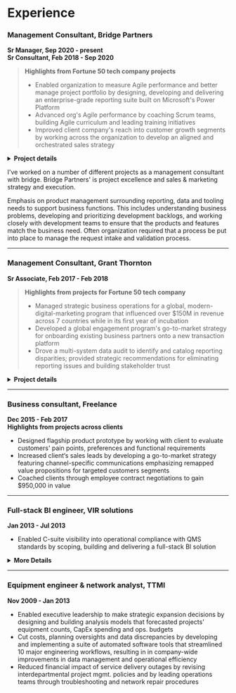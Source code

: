 # Experience
### Management Consultant, Bridge Partners
**Sr Manager, Sep 2020 - present**  
**Sr Consultant, Feb 2018 - Sep 2020**    
>**Highlights from Fortune 50 tech company projects**  
>
>
>- Enabled organization to measure Agile performance and better manage project portfolio by designing, developing and delivering an enterprise-grade reporting suite built on Microsoft's Power Platform
>- Advanced org's Agile performance by coaching Scrum teams, building Agile curriculum and leading training initiatives
>- Improved client company's reach into customer growth segments by working across the organization to develop an aligned and orchestrated sales strategy

<details>
  <summary><b>Project details</b></summary>
  <br/>
  ><b>OKR, data, reporting and tooling management for cross-org PMO</b>
  >- Influenced corporate strategy by facilitating the development of organization-wide OKRs for 10 different programs scoped to 10, 1 and 1/2 year time frames and by leading the OKR rollout across the company's 14 major business groups
  >- drive alignment across company's 14 major business groups
  >- Guided client 
  >- Improved PMO efficiency by designing and building a business-focused process for collecting and managing Organized business-side intake and management process around tooling requests so that ideas were vetted and mature when handing to technical product and development teams for building
  >- Fostered consultant growth through career coaching and development






  ><b>Organizational operations product management</b>
  >- Successfully delivered data management tool to client by observing stakeholder activities, aggregating stakeholder feedback, developing and prioritizing backlog and collaborating with development team to ensure build met business needs
  >- Delivered Enterprise- 
  >- Reduced by designing 
  >- Developed prioritized backlog
  





  ><b>Agile implementation and management</b>
  >- Implemented and fostered Agile frameworks within the organization
  >- high performing, collaborative teams
  >- higher quality of work
  >- better work life




  ><b>Marketing and sales strategy programs development</b>
  >- Led v-team within to research market trends and design and implement new marketing and sales strategies targeting growth customer segments and industries
  >- Influenced positive SLT perception of Startup segment opportunity by crafting strategy pitch addressing startup needs, industry trends, competitive landscape and client priorities
  >- Demonstrated ROI potential of Startup investment opportunity by collaborating with financial SMEs to build research-based financial models
  >- Enabled client to grow share of the startup ecosystem by facilitating cross-org strategic alignment and producing a customer engagement playbook containing cross-team orchestration and customer journey guidance
  >- Assisted 20+ Startups move to client platform by helping Startup LTs map business needs against available engagement programs and navigate onboarding processes
  



</details>

I've worked on a number of different projects as a management consultant with bridge. Bridge Partners'  is project excellence and sales & marketing strategy and execution. 


Emphasis on product management surrounding reporting, data and tooling needs to support business functions. This includes understanding business problems, developing and prioritizing development backlogs, and working closely with development teams to ensure that the products and features match the business need. Often organization required that a process be put into place to manage the request intake and validation process.



---


### Management Consultant, Grant Thornton
**Sr Associate, Feb 2017 - Feb 2018**  
  
>**Highlights from projects for Fortune 50 tech company**  
>- Managed strategic business operations for a global, modern-digital-marketing program that influenced over $150M in revenue across 7 countries while in its first year of incubation
>- Developed a global engagement program's go-to-market strategy for onboarding existing business partners onto a new transaction platform
>- Drove a multi-system data audit to identify and catalog reporting disparities; provided strategic recommendations for eliminating reporting issues and building stakeholder trust

<details>
  <summary><b>Project details</b></summary>
  <br/>
<b>Global modern marketing program management</b>  
- Attributed $150M in influenced revenue to an automate global, digital marketing program by driving process improvements to optimize integrated marketing-and-sales pipeline performance
- Rolled out program refresh to 4 existing and 3 new global markets by managing launch activities across content, social, web, marketing operations, sales, reporting and field teams
- Piloted new program content and features by managing end-to-end A/B testing process, including working cross-org to scope experiments, designing tests, translating objectives into technical requirements and analyzing pre and post data
  


<details>
  <summary><b>Global partner marketing program strategy</b></summary>


</details>



<details>
  <summary><b>Global modern marketing data audit</b></summary>


</details>
</details>




---

### Business consultant, Freelance
**Dec 2015 - Feb 2017**  
**Highlights from projects across clients**  
- Designed flagship product prototype by working with client to evaluate customers' pain points, preferences and functional requirements
- Increased client‘s sales leads by developing a go-to-market strategy featuring channel-specific communications emphasizing remapped value propositions for targeted customers segments
- Coached clients through employee contract negotiations to gain $950,000 in value



---

### Full-stack BI engineer, VIR solutions
**Jan 2013 - Jul 2013**
- Enabled C-suite visibility into operational compliance with QMS standards by scoping, building and delivering a full-stack BI solution

<details>
  <summary><b>More Details</b></summary>
  - Provided client leadership insights into quality management performance by translating 10 industry-standard measures into firm-specific formulas that drove KPIs  
  - Designed and built an automated ETL process to populate a back-end data warehousing service of RDBs and OLAP cubes that powered a client-facing BI dashboard featuring interactive real-time data and user-friendly, drill-down-capable visualizations  
  - Delivered product at forecasted deadline by partnering with stakeholders to scope project objectives and requirements, by utilizing Agile methodologies to rapidly iterate through features and by leveraging team’s collective expertise to solve bugs and complete milestones  
</details>

---

### Equipment engineer & network analyst, TTMI
**Nov 2009 - Jan 2013**  
- Enabled executive leadership to make strategic expansion decisions by designing and building analysis models that forecasted projects’ equipment counts, CapEx spending and ops. budgets
- Cut costs, planning oversights and data discrepancies by developing and implementing a suite of automated software tools that streamlined 10 major engineering workflows, resulting in in company-wide improvements in data management and operational efficiency 
- Reduced financial impact of service delivery outages by revising interdepartmental project mgmt. policies and by leading operations teams through troubleshooting and network repair procedures
